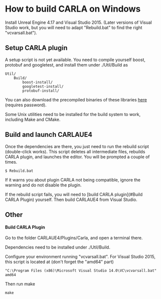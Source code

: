 How to build CARLA on Windows
=============================

Install Unreal Engine 4.17 and Visual Studio 2015. (Later versions of Visual
Studio work, but you will need to adapt "Rebuild.bat" to find the right
"vcvarsall.bat").

Setup CARLA plugin
------------------

A setup script is not yet available. You need to compile yourself boost,
protobuf and googletest, and install them under ./Util/Build as

    Util/
        Build/
            boost-install/
            googletest-install/
            protobuf-install/


You can also download the precompiled binaries of these libraries
[here](http://datasets.cvc.uab.es/CARLA/CarlaUE4_Dependencies_Win64.zip)
(requires password).

Some Unix utilities need to be installed for the build system to work, including
Make and CMake.

Build and launch CARLAUE4
-------------------------

Once the dependencies are there, you just need to run the rebuild script
(double-click works). This script deletes all intermediate files, rebuilds CARLA
plugin, and launches the editor. You will be prompted a couple of times.

    $ Rebuild.bat

If it warns you about plugin CARLA not being compatible, ignore the warning and
do not disable the plugin.

If the rebuild script fails, you will need to
[build CARLA plugin](#Build CARLA Plugin) yourself. Then build CARLAUE4 from
Visual Studio.

Other
-----

#### Build CARLA Plugin

Go to the folder CARLAUE4/Plugins/Carla, and open a terminal there.

Dependencies need to be installed under ./Util/Build.

Configure your environment running "vcvarsall.bat". For Visual Studio 2015, this
script is located at (don't forget the "amd64" part)

    "C:\Program Files (x86)\Microsoft Visual Studio 14.0\VC\vcvarsall.bat" amd64

Then run make

    make
